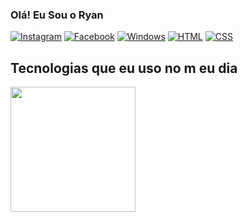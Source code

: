 ### Olá! Eu Sou o Ryan


[![Instagram](https://img.shields.io/badge/Instagram-E4405F?style=for-the-badge&logo=instagram&logoColor=white)](https://www.instagram.com/ryancunhha)
[![Facebook](https://img.shields.io/badge/Facebook-1877F2?style=for-the-badge&logo=facebook&logoColor=white)](https://faccebook.com/ryancunhha)
[![Windows](https://img.shields.io/badge/Windows-0078D6?style=for-the-badge&logo=windows&logoColor=white)]()
[![HTML](https://img.shields.io/badge/HTML5-E34F26?style=for-the-badge&logo=html5&logoColor=white)]()
[![CSS](https://img.shields.io/badge/CSS-239120?&style=for-the-badge&logo=css3&logoColor=white)]()

## Tecnologias que eu uso no m eu dia

<a href="https://github.com/anuraghazra/github-readme-stats">
  <img height=200 align="center" src="https://github-readme-stats.vercel.app/api?username=anuraghazra" />
</a>

